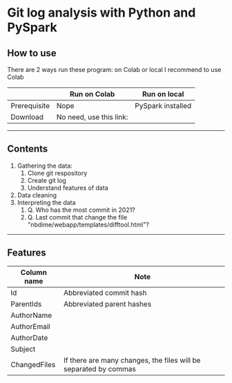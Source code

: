# Git log analysis with Python and PySpark

## How to use

There are 2 ways run these program: on Colab or local
I recommend to use Colab

|              | Run on Colab            | Run on local      |
| ------------ | ----------------------- | ----------------- |
| Prerequisite | Nope                    | PySpark installed |
| Download     | No need, use this link: |                   |

---

## Contents

1. Gathering the data:
   1. Clone git respository
   2. Create git log
   3. Understand features of data
2. Data cleaning
3. Interpreting the data
   1. Q. Who has the most commit in 2021?
   2. Q. Last commit that change the file "nbdime/webapp/templates/difftool.html"?

---

## Features

| Column name  | Note                                                             |
| ------------ | ---------------------------------------------------------------- |
| Id           | Abbreviated commit hash                                          |
| ParentIds    | Abbreviated parent hashes                                        |
| AuthorName   |                                                                  |
| AuthorEmail  |                                                                  |
| AuthorDate   |                                                                  |
| Subject      |                                                                  |
| ChangedFiles | If there are many changes, the files will be separated by commas |
